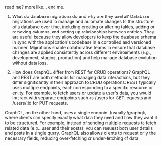 read me? more like... end me.

1. What do database migrations do and why are they useful?
Database migrations are used to manage and automate changes to the structure of a database over time, including creating or altering tables, adding or removing columns, and setting up relationships between entities. 
They are useful because they allow developers to keep the database schema in sync with the application's codebase in a controlled and versioned manner. 
Migrations enable collaborative teams to ensure that database changes are applied consistently across different environments (e.g., development, staging, production) and help manage database evolution without data loss.

2. How does GraphQL differ from REST for CRUD operations?
GraphQL and REST are both methods for managing data interactions, but they differ significantly in their approach to CRUD operations:
REST typically uses multiple endpoints, each corresponding to a specific resource or entity. For example, to fetch users or update a user's data, you would interact with separate endpoints such as /users for GET requests and /users/:id for PUT requests.

GraphQL, on the other hand, uses a single endpoint (usually /graphql), 
where clients can specify exactly what data they need and how they want it to be structured. 
For example, instead of sending multiple requests to fetch related data (e.g., user and their posts), 
you can request both user details and posts in a single query. GraphQL also allows clients to request only the necessary fields, reducing over-fetching or under-fetching of data.

